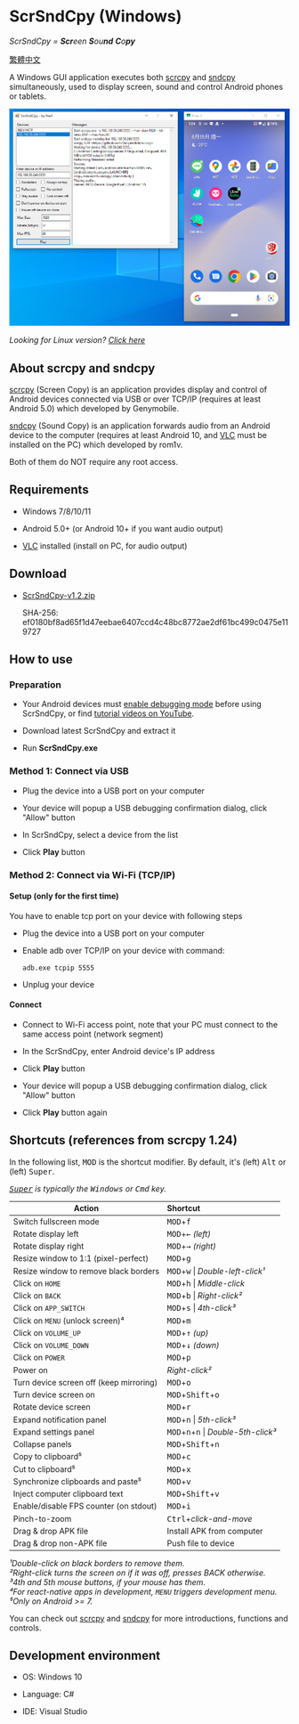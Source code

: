 # ScrSndCpy (Windows)

*ScrSndCpy = **Scr**een **S**ou**nd** **C**o**py***

[繁體中文](README.zh-Hant.md)

A Windows GUI application executes both [scrcpy](https://github.com/Genymobile/scrcpy) and [sndcpy](https://github.com/rom1v/sndcpy) simultaneously, used to display screen, sound and control Android phones or tablets.

![Screenshot](screenshots/scrsndcpy-screen.png "Screenshot")

*Looking for Linux version? [Click here](https://github.com/neilchennc/ScrSndCpy-Linux)*

## About scrcpy and sndcpy

[scrcpy](https://github.com/Genymobile/scrcpy) (Screen Copy) is an application provides display and control of Android devices connected via USB or over TCP/IP (requires at least Android 5.0) which developed by Genymobile.

[sndcpy](https://github.com/rom1v/sndcpy) (Sound Copy) is an application forwards audio from an Android device to the computer (requires at least Android 10, and [VLC](https://www.videolan.org/) must be installed on the PC) which developed by rom1v.

Both of them do NOT require any root access.

## Requirements

- Windows 7/8/10/11

- Android 5.0+ (or Android 10+ if you want audio output)

- [VLC](https://www.videolan.org/) installed (install on PC, for audio output)

## Download

- [ScrSndCpy-v1.2.zip](https://github.com/neilchennc/ScrSndCpy-Windows/releases/download/v1.2/ScrSndCpy-v1.2.zip)

  SHA-256: ef0180bf8ad65f1d47eebae6407ccd4c48bc8772ae2df61bc499c0475e119727

## How to use

### Preparation

- Your Android devices must [enable debugging mode](https://developer.android.com/studio/command-line/adb.html#Enabling) before using ScrSndCpy, or find [tutorial videos on YouTube](https://www.youtube.com/results?search_query=android+enable+usb+debugging).

- Download latest ScrSndCpy and extract it

- Run **ScrSndCpy.exe**

### Method 1: Connect via USB

- Plug the device into a USB port on your computer

- Your device will popup a USB debugging confirmation dialog, click "Allow" button

- In ScrSndCpy, select a device from the list

- Click **Play** button

### Method 2: Connect via Wi-Fi (TCP/IP)

#### Setup (**only for the first time**)

You have to enable tcp port on your device with following steps

- Plug the device into a USB port on your computer

- Enable adb over TCP/IP on your device with command:

  ```
  adb.exe tcpip 5555
  ```

- Unplug your device

#### Connect

- Connect to Wi-Fi access point, note that your PC must connect to the same access point (network segment)

- In the ScrSndCpy, enter Android device's IP address

- Click **Play** button

- Your device will popup a USB debugging confirmation dialog, click "Allow" button

- Click **Play** button again

## Shortcuts (references from scrcpy 1.24)

In the following list, <kbd>MOD</kbd> is the shortcut modifier. By default, it's
(left) <kbd>Alt</kbd> or (left) <kbd>Super</kbd>.

_<kbd>[Super]</kbd> is typically the <kbd>Windows</kbd> or <kbd>Cmd</kbd> key._

[Super]: https://en.wikipedia.org/wiki/Super_key_(keyboard_button)

 | Action                                      |   Shortcut
 | ------------------------------------------- |:-----------------------------
 | Switch fullscreen mode                      | <kbd>MOD</kbd>+<kbd>f</kbd>
 | Rotate display left                         | <kbd>MOD</kbd>+<kbd>←</kbd> _(left)_
 | Rotate display right                        | <kbd>MOD</kbd>+<kbd>→</kbd> _(right)_
 | Resize window to 1:1 (pixel-perfect)        | <kbd>MOD</kbd>+<kbd>g</kbd>
 | Resize window to remove black borders       | <kbd>MOD</kbd>+<kbd>w</kbd> \| _Double-left-click¹_
 | Click on `HOME`                             | <kbd>MOD</kbd>+<kbd>h</kbd> \| _Middle-click_
 | Click on `BACK`                             | <kbd>MOD</kbd>+<kbd>b</kbd> \| _Right-click²_
 | Click on `APP_SWITCH`                       | <kbd>MOD</kbd>+<kbd>s</kbd> \| _4th-click³_
 | Click on `MENU` (unlock screen)⁴            | <kbd>MOD</kbd>+<kbd>m</kbd>
 | Click on `VOLUME_UP`                        | <kbd>MOD</kbd>+<kbd>↑</kbd> _(up)_
 | Click on `VOLUME_DOWN`                      | <kbd>MOD</kbd>+<kbd>↓</kbd> _(down)_
 | Click on `POWER`                            | <kbd>MOD</kbd>+<kbd>p</kbd>
 | Power on                                    | _Right-click²_
 | Turn device screen off (keep mirroring)     | <kbd>MOD</kbd>+<kbd>o</kbd>
 | Turn device screen on                       | <kbd>MOD</kbd>+<kbd>Shift</kbd>+<kbd>o</kbd>
 | Rotate device screen                        | <kbd>MOD</kbd>+<kbd>r</kbd>
 | Expand notification panel                   | <kbd>MOD</kbd>+<kbd>n</kbd> \| _5th-click³_
 | Expand settings panel                       | <kbd>MOD</kbd>+<kbd>n</kbd>+<kbd>n</kbd> \| _Double-5th-click³_
 | Collapse panels                             | <kbd>MOD</kbd>+<kbd>Shift</kbd>+<kbd>n</kbd>
 | Copy to clipboard⁵                          | <kbd>MOD</kbd>+<kbd>c</kbd>
 | Cut to clipboard⁵                           | <kbd>MOD</kbd>+<kbd>x</kbd>
 | Synchronize clipboards and paste⁵           | <kbd>MOD</kbd>+<kbd>v</kbd>
 | Inject computer clipboard text              | <kbd>MOD</kbd>+<kbd>Shift</kbd>+<kbd>v</kbd>
 | Enable/disable FPS counter (on stdout)      | <kbd>MOD</kbd>+<kbd>i</kbd>
 | Pinch-to-zoom                               | <kbd>Ctrl</kbd>+_click-and-move_
 | Drag & drop APK file                        | Install APK from computer
 | Drag & drop non-APK file                    | Push file to device

_¹Double-click on black borders to remove them._  
_²Right-click turns the screen on if it was off, presses BACK otherwise._  
_³4th and 5th mouse buttons, if your mouse has them._  
_⁴For react-native apps in development, `MENU` triggers development menu._  
_⁵Only on Android >= 7._

You can check out [scrcpy](https://github.com/Genymobile/scrcpy) and [sndcpy](https://github.com/rom1v/sndcpy) for more introductions, functions and controls.

## Development environment

- OS: Windows 10

- Language: C#

- IDE: Visual Studio
